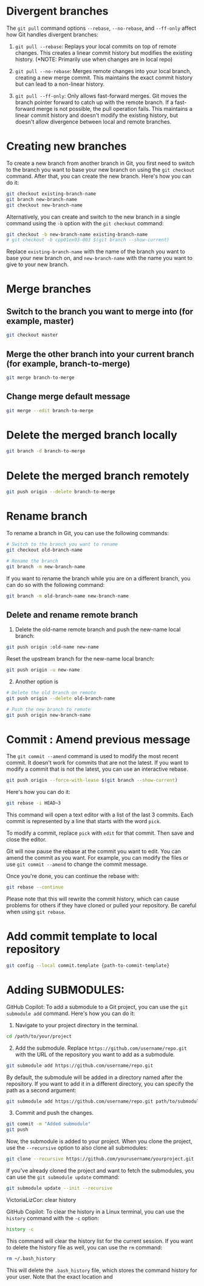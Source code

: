 
# Divergent branches 
<!--
 Safest option:
	hint:   git config pull.rebase false  # merge (the default strategy)
#hint:   git config pull.rebase true   # rebase
#hint:   git config pull.ff only       # fast-forward only
-->
The `git pull` command options `--rebase`, `--no-rebase`, and `--ff-only` affect
how Git handles divergent branches:

1. `git pull --rebase`: Replays your local commits on top of remote changes.
   This creates a linear commit history but modifies the existing history.
	(*NOTE: Primarily use when changes are in local repo)
2. `git pull --no-rebase`: Merges remote changes into your local branch,
   creating a new merge commit. This maintains the exact commit history but can
   lead to a non-linear history.

3. `git pull --ff-only`: Only allows fast-forward merges. Git moves the branch
   pointer forward to catch up with the remote branch. If a fast-forward merge
   is not possible, the pull operation fails. This maintains a linear commit
   history and doesn't modify the existing history, but doesn't allow divergence
   between local and remote branches.

# Creating new branches
To create a new branch from another branch in Git, you first need to switch to
the branch you want to base your new branch on using the `git checkout` command.
After that, you can create the new branch. Here's how you can do it:

```bash
git checkout existing-branch-name
git branch new-branch-name
git checkout new-branch-name
```

Alternatively, you can create and switch to the new branch in a single command
using the `-b` option with the `git checkout` command:

```bash
git checkout -b new-branch-name existing-branch-name
# git checkout -b cpp01ex03-003 $(git branch --show-current) 

```

Replace `existing-branch-name` with the name of the branch you want to base your
new branch on, and `new-branch-name` with the name you want to give to your new
branch.

# Merge branches

## Switch to the branch you want to merge into (for example, master)
```bash
git checkout master
```
## Merge the other branch into your current branch (for example, branch-to-merge)
```bash
git merge branch-to-merge
```
## Change merge default message
```bash
git merge --edit branch-to-merge
```
# Delete the merged branch locally
```bash
git branch -d branch-to-merge
```
# Delete the merged branch remotely
```bash
git push origin --delete branch-to-merge
```
# Rename branch

To rename a branch in Git, you can use the following commands:

```bash
# Switch to the branch you want to rename
git checkout old-branch-name

# Rename the branch
git branch -m new-branch-name
```
If you want to rename the branch while you are on a different branch, you can do so with the following command:

```bash
git branch -m old-branch-name new-branch-name
```

## Delete and rename remote branch 
1. Delete the old-name remote branch and push the new-name local branch:

```bash
git push origin :old-name new-name
```

Reset the upstream branch for the new-name local branch:

```bash
git push origin -u new-name
```
2. Another option is 
```bash
# Delete the old branch on remote
git push origin --delete old-branch-name

# Push the new branch to remote
git push origin new-branch-name
```
# Commit : Amend previous message

The `git commit --amend` command is used to modify the most recent commit. It doesn't work for commits that are not the latest. If you want to modify a commit that is not the latest, you can use an interactive rebase.
<!--git commit --amend --no-edit -->

```bash
git push origin --force-with-lease $(git branch --show-current)
```
Here's how you can do it:

```bash
git rebase -i HEAD~3
```

This command will open a text editor with a list of the last 3 commits. Each commit is represented by a line that starts with the word `pick`.

To modify a commit, replace `pick` with `edit` for that commit. Then save and close the editor.

Git will now pause the rebase at the commit you want to edit. You can amend the commit as you want. For example, you can modify the files or use `git commit --amend` to change the commit message.

Once you're done, you can continue the rebase with:

```bash
git rebase --continue
```

Please note that this will rewrite the commit history, which can cause problems for others if they have cloned or pulled your repository. Be careful when using `git rebase`.

# Add commit template to local repository
```bash
git config --local commit.template {path-to-commit-template}
```
# Adding SUBMODULES:

GitHub Copilot: To add a submodule to a Git project, you can use the `git submodule add` command. Here's how you can do it:

1. Navigate to your project directory in the terminal.

```bash
cd /path/to/your/project
```

2. Add the submodule. Replace `https://github.com/username/repo.git` with the URL of the repository you want to add as a submodule.

```bash
git submodule add https://github.com/username/repo.git
```

By default, the submodule will be added in a directory named after the repository. If you want to add it in a different directory, you can specify the path as a second argument:

```bash
git submodule add https://github.com/username/repo.git path/to/submodule
```

3. Commit and push the changes.

```bash
git commit -m "Added submodule"
git push
```

Now, the submodule is added to your project. When you clone the project, use the `--recursive` option to also clone all submodules:

```bash
git clone --recursive https://github.com/yourusername/yourproject.git
```

If you've already cloned the project and want to fetch the submodules, you can use the `git submodule update` command:

```bash
git submodule update --init --recursive
```

VictoriaLizCor: clear history

GitHub Copilot: To clear the history in a Linux terminal, you can use the `history` command with the `-c` option:

```bash
history -c
```

This command will clear the history list for the current session. If you want to delete the history file as well, you can use the `rm` command:

```bash
rm ~/.bash_history
```

This will delete the `.bash_history` file, which stores the command history for your user. Note that the exact location and